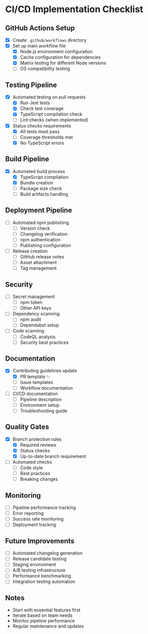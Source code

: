 # CI/CD Implementation Checklist

## GitHub Actions Setup
- [x] Create `.github/workflows` directory
- [x] Set up main workflow file
  - [x] Node.js environment configuration
  - [x] Cache configuration for dependencies
  - [x] Matrix testing for different Node versions
  - [ ] OS compatibility testing

## Testing Pipeline
- [x] Automated testing on pull requests
  - [x] Run Jest tests
  - [x] Check test coverage
  - [x] TypeScript compilation check
  - [ ] Lint checks (when implemented)
- [x] Status checks requirements
  - [x] All tests must pass
  - [ ] Coverage thresholds met
  - [x] No TypeScript errors

## Build Pipeline
- [x] Automated build process
  - [x] TypeScript compilation
  - [x] Bundle creation
  - [ ] Package size check
  - [ ] Build artifacts handling

## Deployment Pipeline
- [ ] Automated npm publishing
  - [ ] Version check
  - [ ] Changelog verification
  - [ ] npm authentication
  - [ ] Publishing configuration
- [ ] Release creation
  - [ ] GitHub release notes
  - [ ] Asset attachment
  - [ ] Tag management

## Security
- [ ] Secret management
  - [ ] npm token
  - [ ] Other API keys
- [ ] Dependency scanning
  - [ ] npm audit
  - [ ] Dependabot setup
- [ ] Code scanning
  - [ ] CodeQL analysis
  - [ ] Security best practices

## Documentation
- [x] Contributing guidelines update
  - [x] PR template ✨
  - [ ] Issue templates
  - [ ] Workflow documentation
- [ ] CI/CD documentation
  - [ ] Pipeline description
  - [ ] Environment setup
  - [ ] Troubleshooting guide

## Quality Gates
- [x] Branch protection rules
  - [x] Required reviews
  - [x] Status checks
  - [x] Up-to-date branch requirement
- [ ] Automated checks
  - [ ] Code style
  - [ ] Best practices
  - [ ] Breaking changes

## Monitoring
- [ ] Pipeline performance tracking
- [ ] Error reporting
- [ ] Success rate monitoring
- [ ] Deployment tracking

## Future Improvements
- [ ] Automated changelog generation
- [ ] Release candidate testing
- [ ] Staging environment
- [ ] A/B testing infrastructure
- [ ] Performance benchmarking
- [ ] Integration testing automation

## Notes
- Start with essential features first
- Iterate based on team needs
- Monitor pipeline performance
- Regular maintenance and updates 